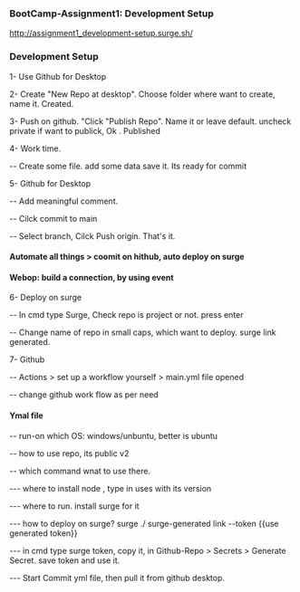 ### BootCamp-Assignment1: Development Setup

http://assignment1_development-setup.surge.sh/

### Development Setup
1- Use Github for Desktop
 
2- Create "New Repo at desktop". Choose folder where want to create, name it. Created.
 
3- Push on github. "Click "Publish Repo". Name it or leave default. uncheck private if want to publick, Ok . Published
 
4- Work time.

-- Create some file. add some data save it. Its ready for commit
 
5- Github for Desktop

-- Add meaningful comment.

-- Cilck commit to main

-- Select branch, Cilck Push origin. That's it.
 
#### Automate all things > coomit on hithub, auto deploy on surge
#### Webop: build a connection, by using event 
 
6- Deploy on surge

-- In cmd type Surge, Check repo is project or not. press enter

-- Change name of repo in small caps, which want to deploy. surge link generated.
 
7- Github

-- Actions > set up a workflow yourself > main.yml file opened

-- change github work flow as per need
 
#### Ymal file
-- run-on which OS: windows/unbuntu, better is ubuntu

-- how to use repo, its public v2

-- which command wnat to use there.

--- where to install node , type in uses with its version

--- where to run. install surge for it

--- how to deploy on surge? surge ./ surge-generated link --token {{use generated token}}

--- in cmd type surge token, copy it, in Github-Repo > Secrets > Generate Secret. save token and use it.

--- Start Commit yml file, then pull it from github desktop.
